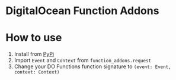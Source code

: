 # DigitalOcean Function Addons

# How to use
1. Install from [PyPi](https://pypi.org/project/do_function_addons/)
2. Import `Event` and `Context` from `function_addons.request`
3. Change your DO Functions function signature to `(event: Event, context: Context)`
